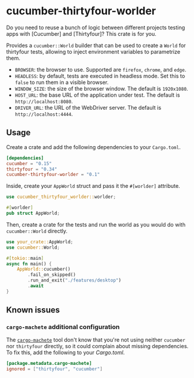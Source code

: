 # cucumber-thirtyfour-worlder

Do you need to reuse a bunch of logic between different projects testing apps with [Cucumber] and [Thirtyfour]? This crate is for you.

Provides a `cucumber::World` builder that can be used to create a `World` for thirtyfour tests, allowing to inject environment variables to parametrize them.

- `BROWSER`: the browser to use. Supported are `firefox`, `chrome`, and `edge`.
- `HEADLESS`: by default, tests are executed in headless mode. Set this to `false` to run them in a visible browser.
- `WINDOW_SIZE`: the size of the browser window. The default is `1920x1080`.
- `HOST_URL`: the base URL of the application under test. The default is `http://localhost:8080`.
- `DRIVER_URL`: the URL of the WebDriver server. The default is `http://localhost:4444`.

## Usage

Create a crate and add the following dependencies to your `Cargo.toml`.

```toml
[dependencies]
cucumber = "0.15"
thirtyfour = "0.34"
cucumber-thirtyfour-worlder = "0.1"
```

Inside, create your `AppWorld` struct and pass it the `#[worlder]` attribute.

```rust
use cucumber_thirtyfour_worlder::worlder;

#[worlder]
pub struct AppWorld;
```

Then, create a crate for the tests and run the world as you would do with `cucumber::World` directly.

```rust
use your_crate::AppWorld;
use cucumber::World;

#[tokio::main]
async fn main() {
    AppWorld::cucumber()
        .fail_on_skipped()
        .run_and_exit("./features/desktop")
        .await
}
```

## Known issues

### `cargo-machete` additional configuration

The [`cargo-machete`] tool don't know that you're not using neither `cucumber` nor `thirtyfour` directly, so it could complain about missing dependencies. To fix this, add the following to your _Cargo.toml_.

```toml
[package.metadata.cargo-machete]
ignored = ["thirtyfour", "cucumber"]
```

[`cargo-machete`]: https://github.com/bnjbvr/cargo-machete
